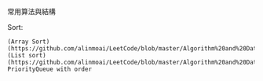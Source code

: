 常用算法與結構

Sort:

	(Array Sort) (https://github.com/alinmoai/LeetCode/blob/master/Algorithm%20and%20Data%20Structers/Java/ArraySort.java)
	(List sort) (https://github.com/alinmoai/LeetCode/blob/master/Algorithm%20and%20Data%20Structers/Java/ArraySort.java)
	PriorityQueue with order

